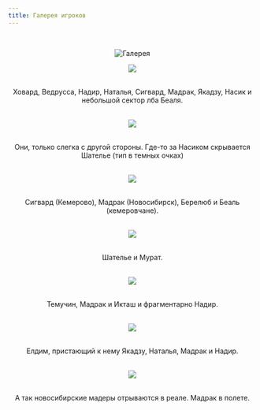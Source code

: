 ```yaml
---
title: Галерея игроков
---
```


&nbsp;

<p style='text-align: center'>
    <img src="/img/tit_gallery.jpg" alt='Галерея' />
</p>

<div align="center">

<a href="/img_gallery/kemnsk/kemnsk1.jpg"><img border=0 src="/img_gallery/kemnsk/kemnsk1_sm.jpg"></a>

<br>Ховард, Ведрусса, Надир, Наталья, Сигвард, Мадрак, Якадзу, Насик и небольшой сектор лба Беаля.
<br>
<br>

<a href="/img_gallery/kemnsk/kemnsk2.jpg"><img border=0 src="/img_gallery/kemnsk/kemnsk2_sm.jpg"></a>

<br>Они, только слегка с другой стороны. Где-то за Насиком скрывается Шателье (тип в темных очках)
<br>
<br>

<a href="/img_gallery/kemnsk/kemnsk3.jpg"><img border=0 src="/img_gallery/kemnsk/kemnsk3_sm.jpg"></a>

<br> Сигвард (Кемерово), Мадрак (Новосибирск),  Берелюб и Беаль (кемеровчане).
<br>
<br>

<a href="/img_gallery/kemnsk/kemnsk4.jpg"><img border=0 src="/img_gallery/kemnsk/kemnsk4_sm.jpg"></a>

<br> Шателье и Мурат. 
<br>
<br>

<a href="/img_gallery/kemnsk/kemnsk5.jpg"><img border=0 src="/img_gallery/kemnsk/kemnsk5_sm.jpg"></a>

<br> Темучин, Мадрак и Икташ и фрагментарно Надир. 
<br>
<br>

<a href="/img_gallery/kemnsk/kemnsk6.jpg"><img border=0 src="/img_gallery/kemnsk/kemnsk6_sm.jpg"></a>

<br> Елдим, пристающий к нему Якадзу, Наталья, Мадрак и Надир.
<br>
<br>

<a href="/img_gallery/kemnsk/kemnsk7.jpg"><img border=0 src="/img_gallery/kemnsk/kemnsk7_sm.jpg"></a>

<br> А так новосибирские мадеры отрываются в реале. Мадрак в полете. 
<br>
<br>

</div>
